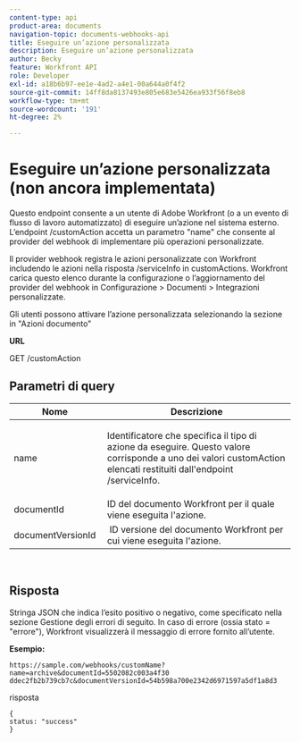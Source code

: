```yaml
---
content-type: api
product-area: documents
navigation-topic: documents-webhooks-api
title: Eseguire un’azione personalizzata
description: Eseguire un’azione personalizzata
author: Becky
feature: Workfront API
role: Developer
exl-id: a18b6b97-ee1e-4ad2-a4e1-00a644a0f4f2
source-git-commit: 14ff8da8137493e805e683e5426ea933f56f8eb8
workflow-type: tm+mt
source-wordcount: '191'
ht-degree: 2%

---
```



# Eseguire un’azione personalizzata (non ancora implementata)

Questo endpoint consente a un utente di Adobe Workfront (o a un evento di flusso di lavoro automatizzato) di eseguire un’azione nel sistema esterno. L’endpoint /customAction accetta un parametro &quot;name&quot; che consente al provider del webhook di implementare più operazioni personalizzate.

Il provider webhook registra le azioni personalizzate con Workfront includendo le azioni nella risposta /serviceInfo in customActions. Workfront carica questo elenco durante la configurazione o l’aggiornamento del provider del webhook in Configurazione > Documenti > Integrazioni personalizzate.

Gli utenti possono attivare l’azione personalizzata selezionando la sezione in &quot;Azioni documento&quot;

**URL**

GET /customAction

## Parametri di query

<table style="table-layout:auto"> 
 <col> 
 <col> 
 <thead> 
  <tr> 
   <th>Nome </th> 
   <th>Descrizione</th> 
  </tr> 
 </thead> 
 <tbody> 
  <tr> 
   <td> <p>name</p> </td> 
   <td> <p>Identificatore che specifica il tipo di azione da eseguire. Questo valore corrisponde a uno dei valori customAction elencati restituiti dall'endpoint /serviceInfo.</p> </td> 
  </tr> 
  <tr> 
   <td>documentId </td> 
   <td>ID del documento Workfront per il quale viene eseguita l'azione.</td> 
  </tr> 
  <tr> 
   <td>documentVersionId </td> 
   <td> ID versione del documento Workfront per cui viene eseguita l'azione.</td> 
  </tr> 
 </tbody> 
</table>

 

## Risposta

Stringa JSON che indica l’esito positivo o negativo, come specificato nella sezione Gestione degli errori di seguito. In caso di errore (ossia stato = &quot;errore&quot;), Workfront visualizzerà il messaggio di errore fornito all’utente.

**Esempio:**

```
https://sample.com/webhooks/customName?name=archive&documentId=5502082c003a4f30 ddec2fb2b739cb7c&documentVersionId=54b598a700e2342d6971597a5df1a8d3
```

risposta

```
{
status: "success"
}
```
